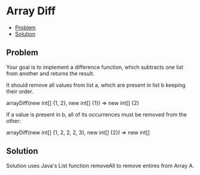 # Array Diff
* [Problem](#problem)
* [Solution](#solution)

## Problem
Your goal is to implement a difference function, which subtracts one list from another and returns the result.

It should remove all values from list a, which are present in list b keeping their order.

arrayDiff(new int[] {1, 2}, new int[] {1}) => new int[] {2}

If a value is present in b, all of its occurrences must be removed from the other:

arrayDiff(new int[] {1, 2, 2, 2, 3}, new int[] {2}) => new int[]

## Solution

Solution uses Java's List function removeAll to remove entires from Array A.
